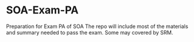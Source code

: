 # SOA-Exam-PA
Preparation for Exam PA of SOA
The repo will include most of the materials and summary needed to pass the exam. Some may covered by SRM.
